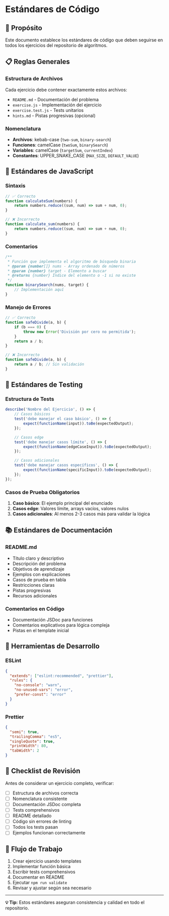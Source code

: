 # Estándares de Código

## 🎯 Propósito

Este documento establece los estándares de código que deben seguirse en todos los ejercicios del repositorio de algoritmos.

## 📋 Reglas Generales

### Estructura de Archivos
Cada ejercicio debe contener exactamente estos archivos:
- `README.md` - Documentación del problema
- `exercise.js` - Implementación del ejercicio
- `exercise.test.js` - Tests unitarios
- `hints.md` - Pistas progresivas (opcional)

### Nomenclatura
- **Archivos**: kebab-case (`two-sum`, `binary-search`)
- **Funciones**: camelCase (`twoSum`, `binarySearch`)
- **Variables**: camelCase (`targetSum`, `currentIndex`)
- **Constantes**: UPPER_SNAKE_CASE (`MAX_SIZE`, `DEFAULT_VALUE`)

## 🔧 Estándares de JavaScript

### Sintaxis
```javascript
// ✅ Correcto
function calculateSum(numbers) {
    return numbers.reduce((sum, num) => sum + num, 0);
}

// ❌ Incorrecto
function calculate_sum(numbers) {
    return numbers.reduce((sum, num) => sum + num, 0);
}
```

### Comentarios
```javascript
/**
 * Función que implementa el algoritmo de búsqueda binaria
 * @param {number[]} nums - Array ordenado de números
 * @param {number} target - Elemento a buscar
 * @returns {number} Índice del elemento o -1 si no existe
 */
function binarySearch(nums, target) {
    // Implementación aquí
}
```

### Manejo de Errores
```javascript
// ✅ Correcto
function safeDivide(a, b) {
    if (b === 0) {
        throw new Error('División por cero no permitida');
    }
    return a / b;
}

// ❌ Incorrecto
function safeDivide(a, b) {
    return a / b; // Sin validación
}
```

## 🧪 Estándares de Testing

### Estructura de Tests
```javascript
describe('Nombre del Ejercicio', () => {
    // Casos básicos
    test('debe manejar el caso básico', () => {
        expect(functionName(input)).toBe(expectedOutput);
    });

    // Casos edge
    test('debe manejar casos límite', () => {
        expect(functionName(edgeCaseInput)).toBe(expectedOutput);
    });

    // Casos adicionales
    test('debe manejar casos específicos', () => {
        expect(functionName(specificInput)).toBe(expectedOutput);
    });
});
```

### Casos de Prueba Obligatorios
1. **Caso básico**: El ejemplo principal del enunciado
2. **Casos edge**: Valores límite, arrays vacíos, valores nulos
3. **Casos adicionales**: Al menos 2-3 casos más para validar la lógica

## 📚 Estándares de Documentación

### README.md
- Título claro y descriptivo
- Descripción del problema
- Objetivos de aprendizaje
- Ejemplos con explicaciones
- Casos de prueba en tabla
- Restricciones claras
- Pistas progresivas
- Recursos adicionales

### Comentarios en Código
- Documentación JSDoc para funciones
- Comentarios explicativos para lógica compleja
- Pistas en el template inicial

## 🚀 Herramientas de Desarrollo

### ESLint
```json
{
  "extends": ["eslint:recommended", "prettier"],
  "rules": {
    "no-console": "warn",
    "no-unused-vars": "error",
    "prefer-const": "error"
  }
}
```

### Prettier
```json
{
  "semi": true,
  "trailingComma": "es5",
  "singleQuote": true,
  "printWidth": 80,
  "tabWidth": 2
}
```

## 📝 Checklist de Revisión

Antes de considerar un ejercicio completo, verificar:

- [ ] Estructura de archivos correcta
- [ ] Nomenclatura consistente
- [ ] Documentación JSDoc completa
- [ ] Tests comprehensivos
- [ ] README detallado
- [ ] Código sin errores de linting
- [ ] Todos los tests pasan
- [ ] Ejemplos funcionan correctamente

## 🔄 Flujo de Trabajo

1. Crear ejercicio usando templates
2. Implementar función básica
3. Escribir tests comprehensivos
4. Documentar en README
5. Ejecutar `npm run validate`
6. Revisar y ajustar según sea necesario

---

**💡 Tip:** Estos estándares aseguran consistencia y calidad en todo el repositorio.
